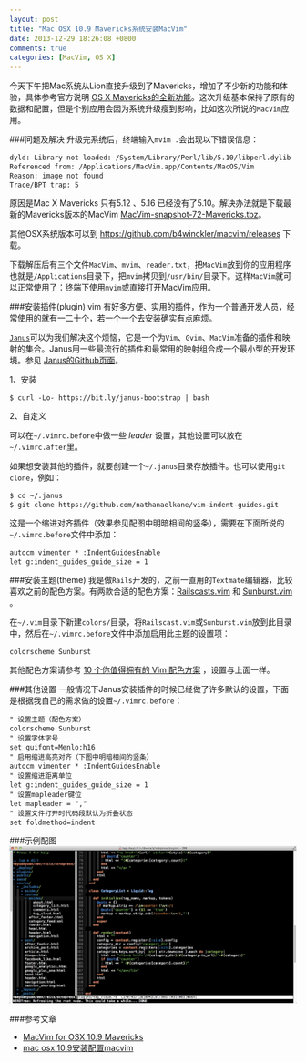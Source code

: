 ```yaml
---
layout: post
title: "Mac OSX 10.9 Mavericks系统安装MacVim"
date: 2013-12-29 18:26:08 +0800
comments: true
categories: [MacVim, OS X]
---
```


今天下午把Mac系统从Lion直接升级到了Mavericks，增加了不少新的功能和体验，具体参考官方说明 [OS X Mavericks的全新功能](https://help.apple.com/osx-mavericks/whats-new-from-lion)。这次升级基本保持了原有的数据和配置，但是个别应用会因为系统升级瘦到影响，比如这次所说的`MacVim`应用。

<!-- more -->

###问题及解决
升级完系统后，终端输入`mvim .`会出现以下错误信息：

```
dyld: Library not loaded: /System/Library/Perl/lib/5.10/libperl.dylib
Referenced from: /Applications/MacVim.app/Contents/MacOS/Vim
Reason: image not found
Trace/BPT trap: 5
```

原因是Mac X Mavericks 只有5.12 、5.16 已经没有了5.10。解决办法就是下载最新的Mavericks版本的MacVim [MacVim-snapshot-72-Mavericks.tbz](https://github.com/b4winckler/macvim/releases/download/snapshot-72/MacVim-snapshot-72-Mavericks.tbz)。

其他OSX系统版本可以到 https://github.com/b4winckler/macvim/releases 下载。

下载解压后有三个文件`MacVim`、`mvim`、`reader.txt`，把`MacVim`放到你的应用程序也就是`/Applications`目录下，把`mvim`拷贝到`/usr/bin/`目录下。这样`MacVim`就可以正常使用了：终端下使用`mvim`或直接打开MacVim应用。

###安装插件(plugin)
vim 有好多方便、实用的插件，作为一个普通开发人员，经常使用的就有一二十个，若一个一个去安装确实有点麻烦。

[`Janus`](https://github.com/carlhuda/janus)可以为我们解决这个烦恼，它是一个为`Vim`、`Gvim`、`MacVim`准备的插件和映射的集合。Janus用一些最流行的插件和最常用的映射组合成一个最小型的开发环境。参见 [Janus的Github页面](https://github.com/carlhuda/janus)。

1、安装


```
$ curl -Lo- https://bit.ly/janus-bootstrap | bash
```

2、自定义  

可以在`~/.vimrc.before`中做一些 *leader* 设置，其他设置可以放在 `~/.vimrc.after`里。

如果想安装其他的插件，就要创建一个`~/.janus`目录存放插件。也可以使用`git clone`，例如：

```
$ cd ~/.janus
$ git clone https://github.com/nathanaelkane/vim-indent-guides.git
```

这是一个缩进对齐插件（效果参见配图中明暗相间的竖条），需要在下面所说的`~/.vimrc.before`文件中添加：

```
autocm vimenter * :IndentGuidesEnable
let g:indent_guides_guide_size = 1
```

###安装主题(theme)
我是做`Rails`开发的，之前一直用的`Textmate`编辑器，比较喜欢之前的配色方案。有两款合适的配色方案：[Railscasts.vim](https://github.com/ryanb/dotfiles/blob/master/vim/colors/railscasts.vim) 和 [Sunburst.vim](https://github.com/gigamo/sunburst.vim/blob/master/.vim/colors/sunburst.vim) 。

在`~/.vim`目录下新建`colors/`目录，将`Railscast.vim`或`Sunburst.vim`放到此目录中，然后在`~/.vimrc.before`文件中添加启用此主题的设置项：

```
colorscheme Sunburst 
```

其他配色方案请参考 [10 个你值得拥有的 Vim 配色方案](http://www.oschina.net/news/32306/10-vim-color-schemes-you-need-to-own) ，设置与上面一样。

###其他设置
一般情况下Janus安装插件的时候已经做了许多默认的设置，下面是根据我自己的需求做的设置`~/.vimrc.before`：

```
" 设置主题（配色方案）
colorscheme Sunburst
" 设置字体字号
set guifont=Menlo:h16
" 启用缩进高亮对齐（下图中明暗相间的竖条） 
autocm vimenter * :IndentGuidesEnable
" 设置缩进距离单位
let g:indent_guides_guide_size = 1
" 设置mapleader键位
let mapleader = ","
" 设置文件打开时代码段默认为折叠状态
set foldmethod=indent
```

###示例配图
![example](/images/post_img/A84412D6-BA8F-49F3-B48A-1A4AB8F67E48.png "示例配图")

###参考文章
* [MacVim for OSX 10.9 Mavericks](http://kodira.de/2013/10/macvim-osx-10-9-mavericks/)
* [mac osx 10.9安装配置macvim](http://blog.csdn.net/wildcatlele/article/details/16330009)

